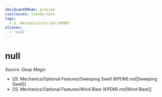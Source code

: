 ```yaml
---
obsidianUIMode: preview
cssclasses: json5e-note
tags:
  - 5. Mechanics\Src\5e\(KPDM)
aliases:
  - 'null'
---
```

# null
*Source: Deep Magic* 

- [[5. Mechanics/Optional Features/Sweeping Swell (KPDM).md\|Sweeping Swell]]
- [[5. Mechanics/Optional Features/Wind Blast (KPDM).md\|Wind Blast]]
